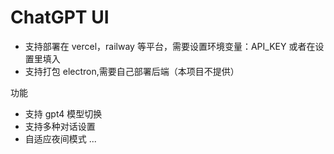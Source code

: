 # ChatGPT UI

- 支持部署在 vercel，railway 等平台，需要设置环境变量：API_KEY
  或者在设置里填入
- 支持打包 electron,需要自己部署后端（本项目不提供）

功能

- 支持 gpt4 模型切换
- 支持多种对话设置
- 自适应夜间模式
  ...
